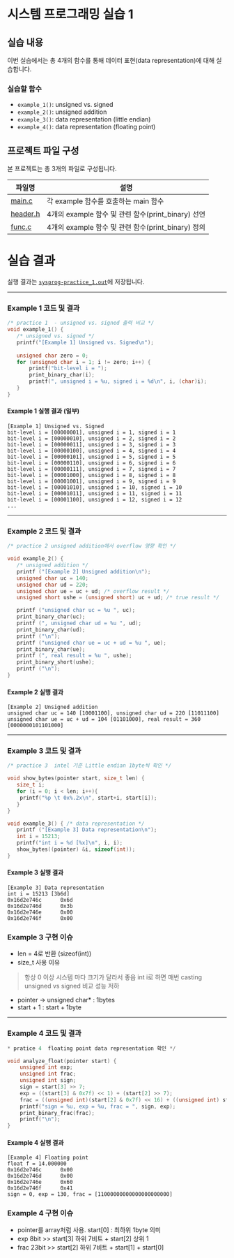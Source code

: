 # 시스템 프로그래밍 실습 1

## 실습 내용
이번 실습에서는 총 4개의 함수를 통해 데이터 표현(data representation)에 대해 실습합니다.

### 실습할 함수
- `example_1()`: unsigned vs. signed
- `example_2()`: unsigned addition
- `example_3()`: data representation (little endian)
- `example_4()`: data representation (floating point)

## 프로젝트 파일 구성
본 프로젝트는 총 3개의 파일로 구성됩니다.

| 파일명       | 설명 |
|-------------|--------------------------------------------------|
| [main.c](https://github.com/ansunho123/System-programming/blob/main/sysprog-labs1/main.c)    | 각 example 함수를 호출하는 main 함수 |
| [header.h](https://github.com/ansunho123/System-programming/blob/main/sysprog-labs1/header.h)  | 4개의 example 함수 및 관련 함수(print_binary) 선언 |
| [func.c](https://github.com/ansunho123/System-programming/blob/main/sysprog-labs1/func.c) | 4개의 example 함수 및 관련 함수(print_binary) 정의 |



# 실습 결과
실행 결과는 [`sysprog-practice_1.out`](https://github.com/your-repo/sysprog-practice_1.out)에 저장됩니다.


**********************
### Example 1 코드 및 결과
```c
/* practice 1  - unsigned vs. signed 출력 비교 */
void example_1() {
   /* unsigned vs. signed */
   printf("[Example 1] Unsigned vs. Signed\n");
   
   unsigned char zero = 0;
   for (unsigned char i = 1; i != zero; i++) {
       printf("bit-level i = ");
       print_binary_char(i);
       printf(", unsigned i = %u, signed i = %d\n", i, (char)i);
   }
}
```

#### Example 1 실행 결과 (일부)
```
[Example 1] Unsigned vs. Signed
bit-level i = [00000001], unsigned i = 1, signed i = 1
bit-level i = [00000010], unsigned i = 2, signed i = 2
bit-level i = [00000011], unsigned i = 3, signed i = 3
bit-level i = [00000100], unsigned i = 4, signed i = 4
bit-level i = [00000101], unsigned i = 5, signed i = 5
bit-level i = [00000110], unsigned i = 6, signed i = 6
bit-level i = [00000111], unsigned i = 7, signed i = 7
bit-level i = [00001000], unsigned i = 8, signed i = 8
bit-level i = [00001001], unsigned i = 9, signed i = 9
bit-level i = [00001010], unsigned i = 10, signed i = 10
bit-level i = [00001011], unsigned i = 11, signed i = 11
bit-level i = [00001100], unsigned i = 12, signed i = 12
...
```
------------------------
### Example 2 코드 및 결과
```c
/* practice 2 unsigned addition에서 overflow 영향 확인 */

void example_2() { 
   /* unsigned addition */
   printf ("[Example 2] Unsigned addition\n");
   unsigned char uc = 140;
   unsigned char ud = 220;
   unsigned char ue = uc + ud; /* overflow result */
   unsigned short ushe = (unsigned short) uc + ud; /* true result */

   printf ("unsigned char uc = %u ", uc);
   print_binary_char(uc);
   printf (", unsigned char ud = %u ", ud);
   print_binary_char(ud);
   printf ("\n");
   printf ("unsigned char ue = uc + ud = %u ", ue);
   print_binary_char(ue);
   printf (", real result = %u ", ushe);
   print_binary_short(ushe);
   printf ("\n");
}
```

#### Example 2 실행 결과
```
[Example 2] Unsigned addition
unsigned char uc = 140 [10001100], unsigned char ud = 220 [11011100]
unsigned char ue = uc + ud = 104 [01101000], real result = 360 [0000000101101000]
```
--------------

### Example 3 코드 및 결과

```c
/* practice 3  intel 기준 Little endian 1byte씩 확인 */

void show_bytes(pointer start, size_t len) {
   size_t i;
   for (i = 0; i < len; i++){
    printf("%p \t 0x%.2x\n", start+i, start[i]);
   }
}

void example_3() { /* data representation */
   printf ("[Example 3] Data representation\n");
   int i = 15213;
   printf("int i = %d [%x]\n", i, i);
   show_bytes((pointer) &i, sizeof(int));
}
```
#### Example 3 실행 결과
```
[Example 3] Data representation
int i = 15213 [3b6d]
0x16d2e746c 	 0x6d
0x16d2e746d 	 0x3b
0x16d2e746e 	 0x00
0x16d2e746f 	 0x00
```


### Example 3 구현 이슈

* len = 4로 반환 (sizeof(int))
* size_t 사용 이유
> 항상 0 이상
> 시스템 마다 크기가 달라서 좋음
> int i로 하면 매번 casting unsigned vs signed 비교 성능 저하
* pointer -> unsigned char* : 1bytes
* start + 1 : start + 1byte
  
---------------
### Example 4 코드 및 결과

```c
* pratice 4  floating point data representation 확인 */

void analyze_float(pointer start) {
    unsigned int exp;
    unsigned int frac;
    unsigned int sign;
    sign = start[3] >> 7; 
    exp = ((start[3] & 0x7f) << 1) + (start[2] >> 7);
    frac = ((unsigned int)(start[2] & 0x7f) << 16) + ((unsigned int) start[1] << 8) + start[0];
    printf("sign = %u, exp = %u, frac = ", sign, exp);
    print_binary_frac(frac);
    printf("\n");
}
```

#### Example 4 실행 결과
```
[Example 4] Floating point
float f = 14.000000
0x16d2e746c 	 0x00
0x16d2e746d 	 0x00
0x16d2e746e 	 0x60
0x16d2e746f 	 0x41
sign = 0, exp = 130, frac = [11000000000000000000000]
```

### Example 4 구현 이슈
* pointer를 array처럼 사용. start[0] : 최하위 1byte 의미
* exp 8bit >> start[3] 하위 7비트 + start[2] 상위 1
* frac  23bit >> start[2] 하위 7비트 + start[1] + start[0] 




